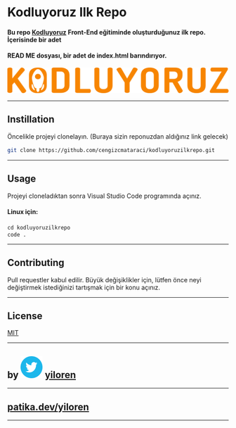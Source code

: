 # **Kodluyoruz Ilk Repo**


#### Bu repo [Kodluyoruz](https://kodluyoruz.org/) Front-End eğitiminde oluşturduğunuz ilk repo. İçerisinde bir adet 
#### READ ME dosyası, bir adet de index.html barındırıyor.

![Picture](https://github.com/yiloren/kodluyoruzilkrepo/blob/master/img/kodluyoruz_yatay_slogan_icon.png)

---
## **Instillation**
Öncelikle projeyi clonelayın. (Buraya sizin reponuzdan aldığınız link gelecek)


```bash
git clone https://github.com/cengizcmataraci/kodluyoruzilkrepo.git
```
---
## **Usage**
Projeyi cloneladıktan sonra Visual Studio Code programında açınız.


#### Linux için:
```linux
cd kodluyoruzilkrepo
code .
```
---

## **Contributing**
Pull requestler kabul edilir. Büyük değişiklikler için, lütfen önce neyi değiştirmek istediğinizi tartışmak için bir konu açınız.

---
## **License**
[MIT](https://choosealicense.com/licenses/mit/)

----

## **by ![Picture](https://github.com/yiloren/kodluyoruzilkrepo/blob/master/img/Twitter_icon_small.png) [yiloren](https://twitter.com/ytanidir)**
---

## **[patika.dev/yiloren](https://app.patika.dev/yiloren)**
---